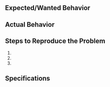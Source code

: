 ## Expected/Wanted Behavior


## Actual Behavior


## Steps to Reproduce the Problem

  1.
  2.
  3.

## Specifications

